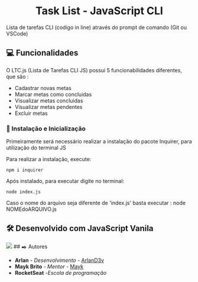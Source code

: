 <h1 align="center">Task List - JavaScript CLI</h1>

Lista de tarefas CLI (codigo in line) através do prompt de comando (Git ou VSCode)

## :computer: Funcionalidades

O LTC.js (Lista de Tarefas CLI JS) possui 5 funcionabilidades diferentes, que são : 
* Cadastrar novas metas
* Marcar metas como concluidas
* Visualizar metas concluidas
* Visualizar metas pendentes
* Excluir metas

### 🔧 Instalação e Inicialização
Primeiramente será necessário realizar a instalação do pacote Inquirer, para utilização do terminal JS

Para realizar a instalação, execute:
```
npm i inquirer
```
Após instalado, para executar digite no terminal:

```
node index.js
```
Caso o nome do arquivo seja diferente de 'index.js' basta executar : node NOMEdoARQUIVO.js

## 🛠️ Desenvolvido com JavaScript Vanila
<img src = "https://img.shields.io/badge/JavaScript-323330?style=for-the-badge&logo=javascript&logoColor=F7DF1E">
## ✒️ Autores

* **Arlan** - *Desenvolvimento* - [ArlanD3v](https://github.com/ArlanD3v/)
* **Mayk Brito** - *Mentor* - [Mayk](https://github.com/maykbrito/)
* **RocketSeat** -*Escola de programação*
